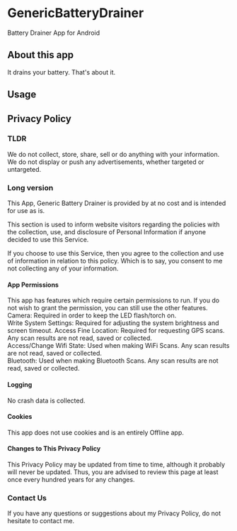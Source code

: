 # GenericBatteryDrainer
Battery Drainer App for Android

## About this app
It drains your battery. That's about it.  

## Usage


## Privacy Policy

### TLDR
We do not collect, store, share, sell or do anything with your information.  
We do not display or push any advertisements, whether targeted or untargeted.

### Long version

This App, Generic Battery Drainer is provided by at no cost and is intended for use as is.  

This section is used to inform website visitors regarding the policies with the collection, use, and disclosure of Personal Information if anyone decided to use this Service.  

If you choose to use this Service, then you agree to the collection and use of information in relation to this policy. Which is to say, you consent to me not collecting any of your information.   

#### App Permissions

This app has features which require certain permissions to run. If you do not wish to grant the permission, you can still use the other features.   
Camera: Required in order to keep the  LED flash/torch on.  
Write System Settings: Required for adjusting the system brightness and screen timeout.
Access Fine Location: Required for requesting GPS scans. Any scan results are not read, saved or collected.  
Access/Change Wifi State: Used when making WiFi Scans. Any scan results are not read, saved or collected.  
Bluetooth: Used when making Bluetooth Scans. Any scan results are not read, saved or collected.  

#### Logging

No crash data is collected.

#### Cookies

This app does not use cookies and is an entirely Offline app.

#### Changes to This Privacy Policy

This Privacy Policy may be updated from time to time, although it probably will never be updated. Thus, you are advised to review this page at least once every hundred years for any changes.

### Contact Us

If you have any questions or suggestions about my Privacy Policy, do not hesitate to contact me.
